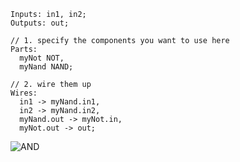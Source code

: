 ```
Inputs: in1, in2;
Outputs: out;

// 1. specify the components you want to use here
Parts:
  myNot NOT,
  myNand NAND;

// 2. wire them up
Wires:
  in1 -> myNand.in1,
  in2 -> myNand.in2,
  myNand.out -> myNot.in,
  myNot.out -> out;
```
![AND](https://gitlab.com/HeinD/MHRD/raw/master/AND/AND.png)